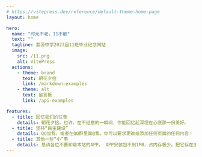 ```yaml
---
# https://vitepress.dev/reference/default-theme-home-page
layout: home

hero:
  name: "时光不老，11不散"
  text: ""
  tagline: 婺源中学2023届11班毕业纪念网站
  image:
    src: /11.png
    alt: VitePress
  actions:
    - theme: brand
      text: 朝花夕拾
      link: /markdown-examples
    - theme: alt
      text: 留言板
      link: /api-examples

features:
  - title: 回忆我们的往昔
    details: 朝花夕拾。也许，在不经意的一瞬间，你能回忆起深埋在心底那一份美好。
  - title: 坚持“民主建设”
    details: QQ加我，或者在QQ群里面@我，你可以要求更改或添加任何页面的任何内容！
  - title: 其他一些“小”事
    details: 恳请各位不要卸载本站的APP。 APP安装包不到1MB，占内存极少。把它存在手机里，也就当做一份回忆吧。
---
```



